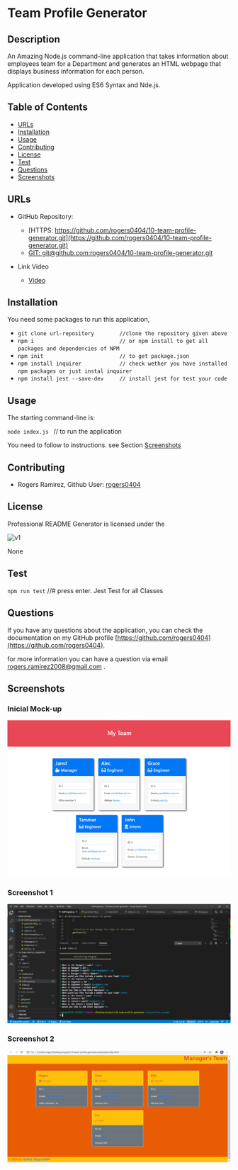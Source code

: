 
# Team Profile Generator

## Description 

An Amazing Node.js command-line application that takes information about employees team for a Department and generates an HTML webpage that displays business information for each person.

Application developed using ES6 Syntax and Nde.js. 


## Table of Contents

* [URLs](#urls)
* [Installation](#installation)
* [Usage](#usage)
* [Contributing](#Contributing)
* [License](#license)
* [Test](#Test)
* [Questions](#questions)
* [Screenshots](#screenshots)


## URLs

* GitHub Repository:
    - [HTTPS: https://github.com/rogers0404/10-team-profile-generator.git](https://github.com/rogers0404/10-team-profile-generator.git)    
    - [GIT: git@github.com:rogers0404/10-team-profile-generator.git](git@github.com:rogers0404/10-team-profile-generator.git)

* Link Video
    - [Video](https://drive.google.com/file/d/1HqMTZ4fwL7h1bLdVHcnpat2V8hMp9yva/view)

## Installation

You need some packages to run this application, 

- `git clone url-repository        //clone the repository given above`
- `npm i                           // or npm install to get all packages and dependencies of NPM`
- `npm init                        // to get package.json`
- `npm install inquirer            // check wether you have installed npm packages or just instal inquirer`
- `npm install jest --save-dev     // install jest for test your code`


## Usage 

The starting command-line is:

`node index.js `                  // to run the application

You need to follow to instructions. see Section [Screenshots](#screenshots)

## Contributing

* Rogers Ramirez, Github User: [rogers0404](http://github.com/rogers0404)


## License

Professional README Generator is licensed under the

![v1](https://img.shields.io/static/v1?label=License&message=None&color=inactive&&style=plastic)

None

## Test

``npm run test`` //# press enter. Jest Test for all Classes


## Questions

If you have any questions about the application, you can check the documentation on my GitHub profile [https://github.com/rogers0404](https://github.com/rogers0404).

for more information you can have a question via email [rogers.ramirez2008@gmail.com](rogers.ramirez2008@gmail.com)  .


## Screenshots


### Inicial Mock-up 

![](./dist/assets/imges/mock-up.png)

### Screenshot 1

![](./dist/assets/imges/image.png)

### Screenshot 2

![](./dist/assets/imges/image1.png)
